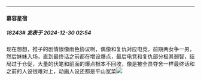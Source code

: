 ﻿
*****

####  慕容星宿  
##### 18243#       发表于 2024-12-30 02:54

现在想想，推子的剧情很像雨色协议啊，偶像和复仇对应电竞，前期两女争一男，然后妹妹入场，直到最终话之前都在增设爆点，最后电竞和复仇部分极其弱智，结局过于仓促，大量的伏笔和前面的爆点根本不回收，像是被全员夺舍一样最终话和之前的人设很难对上，动画人设还都是平山宽菜<img src="https://static.saraba1st.com/image/smiley/face2017/067.png" referrerpolicy="no-referrer">

